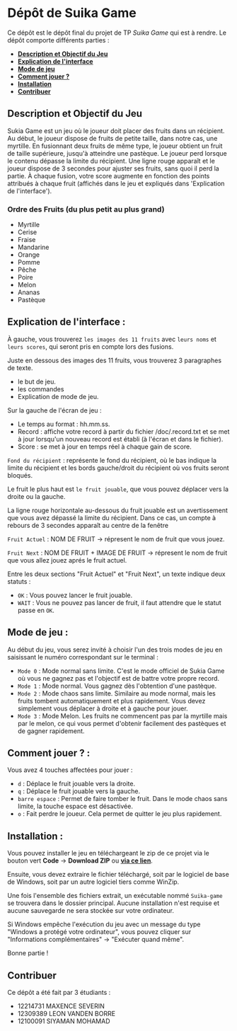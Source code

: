 # Dépôt de Suika Game

Ce dépôt est le dépôt final du projet de TP *Suika Game* qui est à rendre. Le dépôt comporte différents parties :

- [**Description et Objectif du Jeu**](https://github.com/SWMR-Siya/Suika-game-win?tab=readme-ov-file#description-et-objectif-du-jeu)
- [**Explication de l'interface**](https://github.com/SWMR-Siya/Suika-game-win?tab=readme-ov-file#explication-de-linterface-)
- [**Mode de jeu**](https://github.com/SWMR-Siya/Suika-game-win?tab=readme-ov-file#mode-de-jeu-)
- [**Comment jouer ?**](https://github.com/SWMR-Siya/Suika-game-win?tab=readme-ov-file#comment-jouer--)
- [**Installation**](https://github.com/SWMR-Siya/Suika-game-win?tab=readme-ov-file#installation-)
- [**Contribuer**](https://github.com/SWMR-Siya/Suika-game-win?tab=readme-ov-file#contribuer)

## Description et Objectif du Jeu

Sukia Game est un jeu où le joueur doit placer des fruits dans un récipient. Au début, le joueur dispose de fruits de petite taille, dans notre cas, une myrtille. En fusionnant deux fruits de même type, le joueur obtient un fruit de taille supérieure, jusqu'à atteindre une pastèque. Le joueur perd lorsque le contenu dépasse la limite du récipient. Une ligne rouge apparaît et le joueur dispose de 3 secondes pour ajuster ses fruits, sans quoi il perd la partie. À chaque fusion, votre score augmente en fonction des points attribués à chaque fruit (affichés dans le jeu et expliqués dans 'Explication de l'interface').

### Ordre des Fruits (du plus petit au plus grand)
- Myrtille
- Cerise
- Fraise
- Mandarine
- Orange
- Pomme
- Pêche
- Poire
- Melon
- Ananas
- Pastèque

## Explication de l'interface :
À gauche, vous trouverez `les images des 11 fruits` avec `leurs noms` et `leurs scores`, qui seront pris en compte lors des fusions.

Juste en dessous des images des 11 fruits, vous trouverez 3 paragraphes de texte.
- le but de jeu.
- les commandes
- Explication de mode de jeu.

Sur la gauche de l'écran de jeu  :
- Le temps au format : hh.mm.ss.
- Record : affiche votre record à partir du fichier /doc/.record.txt et se met à jour lorsqu'un nouveau record est établi (à l'écran et dans le fichier).
- Score : se met à jour en temps réel à chaque gain de score.

`Fond du récipient` : représente le fond du récipient, où le bas indique la limite du récipient et les bords gauche/droit du récipient où vos fruits seront bloqués.

Le fruit le plus haut est `le fruit jouable`, que vous pouvez déplacer vers la droite ou la gauche.

La ligne rouge horizontale au-dessous du fruit jouable est un avertissement que vous avez dépassé la limite du récipient. Dans ce cas, un compte à rebours de 3 secondes apparaît au centre de la fenêtre

`Fruit Actuel` : NOM DE FRUIT -> répresent le nom de fruit que vous jouez.

`Fruit Next` : NOM DE FRUIT + IMAGE DE FRUIT -> répresent le nom de fruit que vous allez jouez aprés le fruit actuel.

Entre les deux sections "Fruit Actuel" et "Fruit Next", un texte indique deux statuts :
 - `OK` : Vous pouvez lancer le fruit jouable.
 - `WAIT` : Vous ne pouvez pas lancer de fruit, il faut attendre que le statut passe en `OK`.

## Mode de jeu :
Au début du jeu, vous serez invité à choisir l'un des trois modes de jeu en saisissant le numéro correspondant sur le terminal :

- `Mode 0` : Mode normal sans limite. C'est le mode officiel de Sukia Game où vous ne gagnez pas et l'objectif est de battre votre propre record.
- `Mode 1` : Mode normal. Vous gagnez dès l'obtention d'une pastèque.
- `Mode 2` : Mode chaos sans limite. Similaire au mode normal, mais les fruits tombent automatiquement et plus rapidement. Vous devez simplement vous déplacer à droite et à gauche pour jouer.
- `Mode 3` : Mode Melon. Les fruits ne commencent pas par la myrtille mais par le melon, ce qui vous permet d'obtenir facilement des pastèques et de gagner rapidement.

## Comment jouer ? :
Vous avez 4 touches affectées pour jouer :

- `d` : Déplace le fruit jouable vers la droite.
- `q` : Déplace le fruit jouable vers la gauche.
- `barre espace` : Permet de faire tomber le fruit. Dans le mode chaos sans limite, la touche espace est désactivée.
- `o` : Fait perdre le joueur. Cela permet de quitter le jeu plus rapidement.

## Installation :
Vous pouvez installer le jeu en téléchargeant le zip de ce projet via le bouton vert **Code** -> **Download ZIP** ou [**via ce lien**](https://github.com/SWMR-Siya/Suika-game-win/archive/refs/heads/main.zip).

Ensuite, vous devez extraire le fichier téléchargé, soit par le logiciel de base de Windows, soit par un autre logiciel tiers comme WinZip.

Une fois l'ensemble des fichiers extrait, un exécutable nommé `Suika-game` se trouvera dans le dossier principal. Aucune installation n'est requise et aucune sauvegarde ne sera stockée sur votre ordinateur.

Si Windows empêche l'exécution du jeu avec un message du type "Windows a protégé votre ordinateur", vous pouvez cliquer sur "Informations complémentaires" -> "Exécuter quand même".

Bonne partie !



## Contribuer
Ce dépôt a été fait par 3 étudiants :

- 12214731 MAXENCE SEVERIN
- 12309389 LEON VANDEN BORRE
- 12100091 SIYAMAN MOHAMAD
